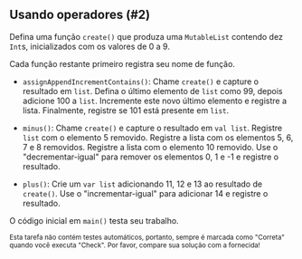 ## Usando operadores (#2)

Defina uma função `create()` que produza uma `MutableList` contendo dez
`Int`s, inicializados com os valores de 0 a 9.

Cada função restante primeiro registra seu nome de função.

- `assignAppendIncrementContains()`: Chame `create()` e capture o resultado em
  `list`. Defina o último elemento de `list` como 99, depois adicione 100 a `list`.
  Incremente este novo último elemento e registre a lista. Finalmente, registre
  se 101 está presente em `list`.

- `minus()`: Chame `create()` e capture o resultado em `val list`. Registre
  `list` com o elemento 5 removido. Registre a lista com os elementos 5, 6, 7
  e 8 removidos. Registre a lista com o elemento 10 removido. Use o
  "decrementar-igual" para remover os elementos 0, 1 e -1 e registre o resultado.

- `plus()`: Crie um `var list` adicionando 11, 12 e 13 ao resultado de
  `create()`. Use o "incrementar-igual" para adicionar 14 e registre o resultado.

O código inicial em `main()` testa seu trabalho.

<sub> Esta tarefa não contém testes automáticos,
portanto, sempre é marcada como "Correta" quando você executa "Check".
Por favor, compare sua solução com a fornecida! </sub>